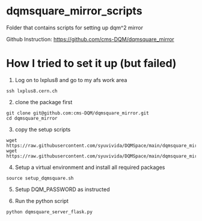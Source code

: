 # dqmsquare_mirror_scripts
Folder that contains scripts for setting up dqm^2 mirror

Github Instruction: https://github.com/cms-DQM/dqmsquare_mirror

# How I tried to set it up (but failed)

1. Log on to lxplus8 and go to my afs work area
```
ssh lxplus8.cern.ch
```

2. clone the package first
```
git clone git@github.com:cms-DQM/dqmsquare_mirror.git
cd dqmsquare_mirror
```

3. copy the setup scripts
```
wget https://raw.githubusercontent.com/syuvivida/DQMSpace/main/dqmsquare_mirror_scripts/setup_virtualenv.sh
wget https://raw.githubusercontent.com/syuvivida/DQMSpace/main/dqmsquare_mirror_scripts/setup_dqmsquare.sh
```

4. Setup a virtual environment and install all required packages
```
source setup_dqmsquare.sh
```

5. Setup DQM_PASSWORD as instructed

6. Run the python script
```
python dqmsquare_server_flask.py
```